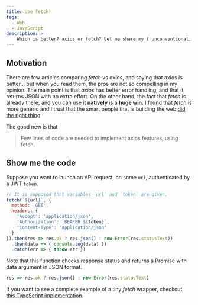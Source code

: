 ```yaml
---
title: Use fetch!
tags:
  - Web
  - JavaScript
description: >
    Which is better? axios or fetch? Let me share my ( unconventional, as always :^) opinion.
---
```


## Motivation

There are few articles comparing *fetch* vs *axios*, and saying that axios is better... but when you read them, the pros are not so compelling in my opinion.
The main point is that *axios* has better error handling, and that it returns JSON with no extra effort.
On the other hand, the fact that *fetch* is already there, and [you can use it](https://caniuse.com/#feat=fetch) **natively** is a **huge win**.
I found that *fetch* is more generic and I trust that the smart people that is building the web [did the right thing](http://www.catb.org/jargon/html/R/Right-Thing.html).

The good new is that

> Few lines of code are needed to implement axios features, using fetch.

## Show me the code

Suppose you want to launch an API request, on some `url`, authenticated by
a JWT `token`.

```javascript
// It is supposed that variables `url` and `token` are given.
fetch(`${url}`, {
  method: 'GET',
  headers: {
    'Accept': 'application/json',
    'Authorization': `BEARER ${token}`,
    'Content-Type': 'application/json'
  }
}).then(res => res.ok ? res.json() : new Error(res.statusText))
  .then(data => { console.log(data) })
  .catch(err => { throw err })
```

Note that this function checks response status and returns a Promise with data argument in JSON format.

```javascript
res => res.ok ? res.json() : new Error(res.statusText)
```

If you want to see a complete example of a tiny *fetch* wrapper, checkout [this TypeScript implementation](https://github.com/go-seven/go-seven.com/blob/master/src/client.ts).

